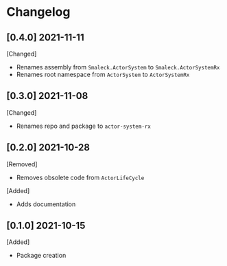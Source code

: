 # Changelog

## [0.4.0] 2021-11-11
[Changed]
- Renames assembly from `Smaleck.ActorSystem` to `Smaleck.ActorSystemRx`
- Renames root namespace from `ActorSystem` to `ActorSystemRx`

## [0.3.0] 2021-11-08
[Changed]
- Renames repo and package to `actor-system-rx`

## [0.2.0] 2021-10-28
[Removed]
- Removes obsolete code from `ActorLifeCycle`

[Added]
- Adds documentation

## [0.1.0] 2021-10-15
[Added]
- Package creation
